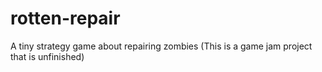 # rotten-repair
A tiny strategy game about repairing zombies
(This is a game jam project that is unfinished)
